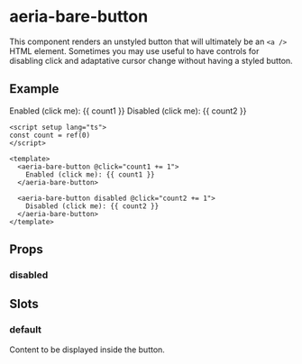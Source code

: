 <script setup lang="ts">
import { ref } from 'vue'
import { AeriaBareButton } from 'aeria-ui'
import ResultBox from '../../src/components/result-box.vue'

const count1 = ref(0)
const count2 = ref(0)
</script>

# aeria-bare-button

This component renders an unstyled button that will ultimately be an `<a />` HTML element. Sometimes you may use useful to have controls for disabling click and adaptative cursor change without having a styled button.

## Example

<result-box class="tw-mb-4">
  <aeria-bare-button @click="count1 += 1">
    Enabled (click me): {{ count1 }}
  </aeria-bare-button>
</result-box>

<result-box>
  <aeria-bare-button disabled @click="count2 += 1">
    Disabled (click me): {{ count2 }}
  </aeria-bare-button>
</result-box>

```vue
<script setup lang="ts">
const count = ref(0)
</script>

<template>
  <aeria-bare-button @click="count1 += 1">
    Enabled (click me): {{ count1 }}
  </aeria-bare-button>

  <aeria-bare-button disabled @click="count2 += 1">
    Disabled (click me): {{ count2 }}
  </aeria-bare-button>
</template>
```

## Props

### disabled <Badge type="tip" text="boolean?" /> 

## Slots

### default

Content to be displayed inside the button.
